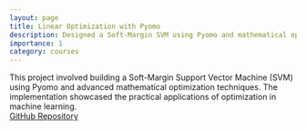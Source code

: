```yaml
---
layout: page
title: Linear Optimization with Pyomo
description: Designed a Soft-Margin SVM using Pyomo and mathematical optimization.
importance: 1
category: courses
---
```


This project involved building a Soft-Margin Support Vector Machine (SVM) using Pyomo and advanced mathematical optimization techniques. The implementation showcased the practical applications of optimization in machine learning.  
[GitHub Repository](https://github.com/bardia-ardakanian/CS183-SMSVM-Pyomo)
